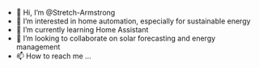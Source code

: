 - 👋 Hi, I’m @Stretch-Armstrong
- 👀 I’m interested in home automation, especially for sustainable energy
- 🌱 I’m currently learning Home Assistant
- 💞️ I’m looking to collaborate on solar forecasting and energy management
- 📫 How to reach me ...

<!---
Stretch-Armstrong/Stretch-Armstrong is a ✨ special ✨ repository because its `README.md` (this file) appears on your GitHub profile.
You can click the Preview link to take a look at your changes.
--->
